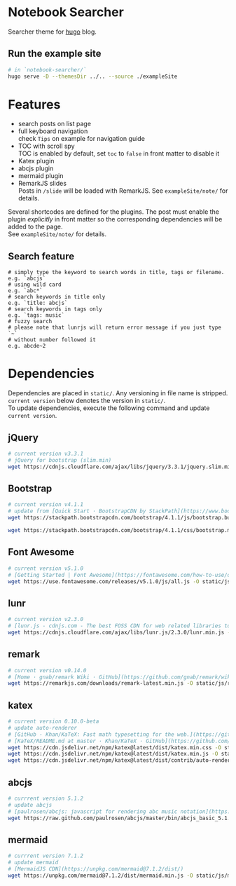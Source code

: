 # Notebook Searcher

Searcher theme for [hugo](https://github.com/gohugoio/hugo) blog.

## Run the example site

``` sh
# in `notebook-searcher/`
hugo serve -D --themesDir ../.. --source ./exampleSite
```

# Features

- search posts on list page
- full keyboard navigation  
  check `Tips` on example for navigation guide
- TOC with scroll spy  
  TOC is enabled by default, set `toc` to `false` in front matter to disable it
- Katex plugin
- abcjs plugin
- mermaid plugin
- RemarkJS slides  
  Posts in `/slide` will be loaded with RemarkJS. See `exampleSite/note/` for details.

Several shortcodes are defined for the plugins. The post must enable the plugin *explicitly* in front matter so the corresponding dependencies will be added to the page.  
See `exampleSite/note/` for details.

## Search feature

```
# simply type the keyword to search words in title, tags or filename.
e.g. `abcjs`
# using wild card
e.g. `abc*`
# search keywords in title only
e.g. `title: abcjs`
# search keywords in tags only
e.g. `tags: music`
# fuzzy search
# please note that lunrjs will return error message if you just type `~`
# without number followed it
e.g. abcde~2
```

# Dependencies

Dependencies are placed in `static/`. Any versioning in file name is stripped.  
`current version` below denotes the version in `static/`.  
To update dependencies, execute the following command and update `current version`.

## jQuery

```sh
# current version v3.3.1
# jQuery for bootstrap (slim.min)
wget https://cdnjs.cloudflare.com/ajax/libs/jquery/3.3.1/jquery.slim.min.js -O static/js/jquery.slim.min.js
```

## Bootstrap

```sh
# current version v4.1.1
# update from [Quick Start · BootstrapCDN by StackPath](https://www.bootstrapcdn.com/)
wget https://stackpath.bootstrapcdn.com/bootstrap/4.1.1/js/bootstrap.bundle.min.js -O static/js/bootstrap.bundle.min.js 

wget https://stackpath.bootstrapcdn.com/bootstrap/4.1.1/css/bootstrap.min.css -O static/css/bootstrap.min.css 

```

## Font Awesome

```sh
# current version v5.1.0
# [Getting Started | Font Awesome](https://fontawesome.com/how-to-use/on-the-web/setup/getting-started?using=svg-with-js)
wget https://use.fontawesome.com/releases/v5.1.0/js/all.js -O static/js/fontawesome-all.min.js 
```

## lunr

```sh
# current version v2.3.0
# [lunr.js - cdnjs.com - The best FOSS CDN for web related libraries to speed up your websites!](https://cdnjs.com/libraries/lunr.js/)
wget https://cdnjs.cloudflare.com/ajax/libs/lunr.js/2.3.0/lunr.min.js -O static/js/lunr.min.js 
```

## remark
```sh
# current version v0.14.0
# [Home · gnab/remark Wiki · GitHub](https://github.com/gnab/remark/wiki#getting-started)
wget https://remarkjs.com/downloads/remark-latest.min.js -O static/js/remark-latest.min.js 
```

## katex

```sh
# current version 0.10.0-beta
# update auto-renderer
# [GitHub - Khan/KaTeX: Fast math typesetting for the web.](https://github.com/Khan/KaTeX)
# [KaTeX/README.md at master · Khan/KaTeX · GitHub](https://github.com/Khan/KaTeX/blob/master/contrib/auto-render/README.md)
wget https://cdn.jsdelivr.net/npm/katex@latest/dist/katex.min.css -O static/css/katex.min.css
wget https://cdn.jsdelivr.net/npm/katex@latest/dist/katex.min.js -O static/js/katex.min.js
wget https://cdn.jsdelivr.net/npm/katex@latest/dist/contrib/auto-render.min.js -O static/js/auto-render.min.js
```

## abcjs

```sh
# currrent version 5.1.2
# update abcjs
# [paulrosen/abcjs: javascript for rendering abc music notation](https://github.com/paulrosen/abcjs)
wget https://raw.github.com/paulrosen/abcjs/master/bin/abcjs_basic_5.1.2-min.js -O static/js/abcjs_basic-min.js
```

## mermaid

```sh
# currrent version 7.1.2
# update mermaid
# [MermaidJS CDN](https://unpkg.com/mermaid@7.1.2/dist/)
wget https://unpkg.com/mermaid@7.1.2/dist/mermaid.min.js -O static/js/mermaid.min.js 
```
